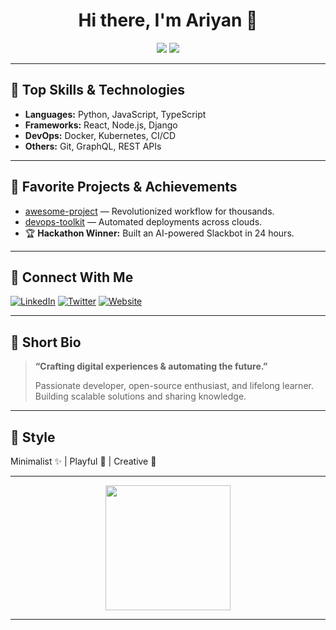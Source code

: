 <!-- Eye-catching GitHub Profile README for ariyanshiputech -->

<h1 align="center">Hi there, I'm Ariyan 👋</h1>
<p align="center">
  <img src="https://img.shields.io/badge/Profession-Developer-blue?style=flat-square" />
  <img src="https://img.shields.io/badge/Skills-Python,%20React,%20DevOps-green?style=flat-square" />
</p>

---

## 🚀 Top Skills & Technologies

- **Languages:** Python, JavaScript, TypeScript
- **Frameworks:** React, Node.js, Django
- **DevOps:** Docker, Kubernetes, CI/CD
- **Others:** Git, GraphQL, REST APIs

---

## 🌟 Favorite Projects & Achievements

- [awesome-project](https://github.com/ariyanshiputech/awesome-project) — Revolutionized workflow for thousands.
- [devops-toolkit](https://github.com/ariyanshiputech/devops-toolkit) — Automated deployments across clouds.
- 🏆 **Hackathon Winner:** Built an AI-powered Slackbot in 24 hours.

---

## 🔗 Connect With Me

[![LinkedIn](https://img.shields.io/badge/LinkedIn-ariyanshiputech-blue?logo=linkedin&style=flat-square)](https://linkedin.com/in/ariyanshiputech)
[![Twitter](https://img.shields.io/badge/Twitter-@ariyanshiputech-1DA1F2?logo=twitter&style=flat-square)](https://twitter.com/ariyanshiputech)
[![Website](https://img.shields.io/badge/Website-ariyanshiputech.com-ff69b4?style=flat-square)](https://ariyanshiputech.me)

---

## 💬 Short Bio

> **“Crafting digital experiences & automating the future.”**
>
> Passionate developer, open-source enthusiast, and lifelong learner. Building scalable solutions and sharing knowledge.

---

## 🎨 Style

Minimalist ✨ | Playful 🚀 | Creative 🎨

---

<p align="center">
  <img src="https://media.giphy.com/media/26ufnwz3wDUli7GU0/giphy.gif" width="200"/>
</p>

---

<!-- Replace the placeholders above with your real info for a truly unique profile! -->
